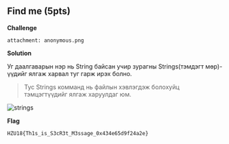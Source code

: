 ## Find me (5pts)
**Challenge**
```
attachment: anonymous.png
```
**Solution**

Уг даалгаварын нэр нь String байсан учир зурагны Strings(тэмдэгт мөр)-үүдийг ялгаж харвал туг гарж ирэх болно.

> Тус Strings комманд нь файлын хэвлэгдэж болохуйц тэмцэгтүүдийг ялгаж харуулдаг юм.

![strings](https://github.com/enhbold/HZU18-2018/blob/master/include/strings.png)

**Flag**
```
HZU18{Th1s_is_S3cR3t_M3ssage_0x434e65d9f24a2e}
```
